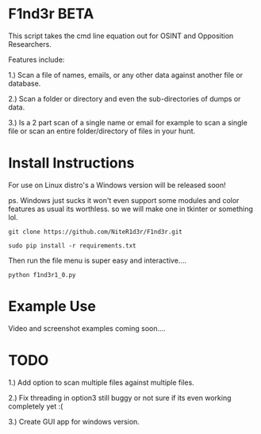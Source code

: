 # F1nd3r BETA

This script takes the cmd line equation out for OSINT and Opposition Researchers. 

Features include:

1.) Scan a file of names, emails, or any other data against another file or database.

2.) Scan a folder or directory and even the sub-directories of dumps or data.

3.) Is a 2 part scan of a single name or email for example to scan a single file
    or scan an entire folder/directory of files in your hunt.
# Install Instructions

For use on Linux distro's a Windows version will be released soon!

ps. Windows just sucks it won't even support some modules and color features as usual its worthless.
so we will make one in tkinter or something lol. 

```
git clone https://github.com/NiteR1d3r/F1nd3r.git
```
```
sudo pip install -r requirements.txt
```
Then run the file menu is super easy and interactive....
```
python f1nd3r1_0.py
```
# Example Use

Video and screenshot examples coming soon....

# TODO

1.) Add option to scan multiple files against multiple files.

2.) Fix threading in option3 still buggy or not sure if its even working completely yet :(

3.) Create GUI app for windows version. 


